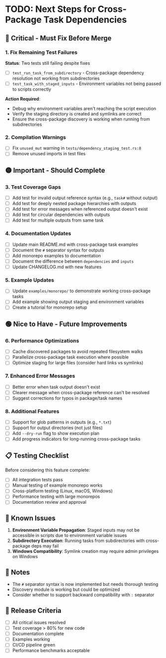 # TODO: Next Steps for Cross-Package Task Dependencies

## 🔴 Critical - Must Fix Before Merge

### 1. Fix Remaining Test Failures

**Status**: Two tests still failing despite fixes

- [ ] `test_run_task_from_subdirectory` - Cross-package dependency resolution not working from subdirectories
- [ ] `test_task_with_staged_inputs` - Environment variables not being passed to scripts correctly

**Action Required**:

- Debug why environment variables aren't reaching the script execution
- Verify the staging directory is created and symlinks are correct
- Ensure the cross-package discovery is working when running from subdirectories

### 2. Compilation Warnings

- [ ] Fix `unused_mut` warning in `tests/dependency_staging_test.rs:8`
- [ ] Remove unused imports in test files

## 🟡 Important - Should Complete

### 3. Test Coverage Gaps

- [ ] Add test for invalid output reference syntax (e.g., `task#` without output)
- [ ] Add test for deeply nested package hierarchies with outputs
- [ ] Add test for error messages when referenced output doesn't exist
- [ ] Add test for circular dependencies with outputs
- [ ] Add test for multiple outputs from same task

### 4. Documentation Updates

- [ ] Update main README.md with cross-package task examples
- [ ] Document the `#` separator syntax for outputs
- [ ] Add monorepo examples to documentation
- [ ] Document the difference between `dependencies` and `inputs`
- [ ] Update CHANGELOG.md with new features

### 5. Example Updates

- [ ] Update `examples/monorepo/` to demonstrate working cross-package tasks
- [ ] Add example showing output staging and environment variables
- [ ] Create a tutorial for monorepo setup

## 🟢 Nice to Have - Future Improvements

### 6. Performance Optimizations

- [ ] Cache discovered packages to avoid repeated filesystem walks
- [ ] Parallelize cross-package task execution where possible
- [ ] Optimize staging for large files (consider hard links vs symlinks)

### 7. Enhanced Error Messages

- [ ] Better error when task output doesn't exist
- [ ] Clearer message when cross-package reference can't be resolved
- [ ] Suggest corrections for typos in package/task names

### 8. Additional Features

- [ ] Support for glob patterns in outputs (e.g., `*.txt`)
- [ ] Support for output directories (not just files)
- [ ] Add `--dry-run` flag to show execution plan
- [ ] Add progress indicators for long-running cross-package tasks

## 📋 Testing Checklist

Before considering this feature complete:

- [ ] All integration tests pass
- [ ] Manual testing of example monorepo works
- [ ] Cross-platform testing (Linux, macOS, Windows)
- [ ] Performance testing with large monorepos
- [ ] Documentation review and approval

## 🐛 Known Issues

1. **Environment Variable Propagation**: Staged inputs may not be accessible in scripts due to environment variable issues
2. **Subdirectory Execution**: Running tasks from subdirectories with cross-package deps may fail
3. **Windows Compatibility**: Symlink creation may require admin privileges on Windows

## 📝 Notes

- The `#` separator syntax is now implemented but needs thorough testing
- Discovery module is working but could be optimized
- Consider whether to support backward compatibility with `:` separator

## 🚀 Release Criteria

- [ ] All critical issues resolved
- [ ] Test coverage > 80% for new code
- [ ] Documentation complete
- [ ] Examples working
- [ ] CI/CD pipeline green
- [ ] Performance benchmarks acceptable
